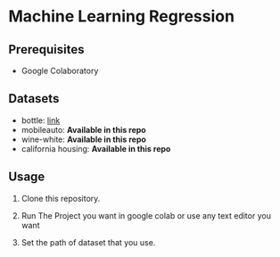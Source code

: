 # Machine Learning Regression

## Prerequisites

- Google Colaboratory

## Datasets

- bottle: [link](https://drive.google.com/file/d/1F1f3tcp9-9tJ3uDmRCMYIw80gTlWVYTs/view?usp=sharing)
- mobileauto: **Available in this repo**
- wine-white: **Available in this repo**
- california housing: **Available in this repo**

## Usage

1. Clone this repository.

2. Run The Project you want in google colab or use any text editor you want

3. Set the path of dataset that you use.
